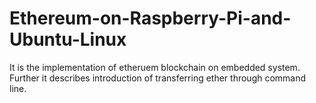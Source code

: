 # Ethereum-on-Raspberry-Pi-and-Ubuntu-Linux
It is the implementation of etheruem blockchain on embedded system. Further it describes introduction of transferring ether through command line.
